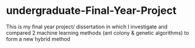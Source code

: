 # undergraduate-Final-Year-Project
This is my final year project/ dissertation in which I investigate and compared 2 machine learning methods (ant colony &amp; genetic algorithms) to form a new hybrid method
